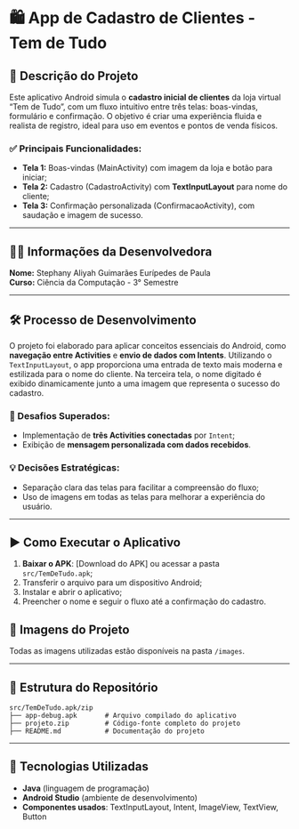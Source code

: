 # 🛍️ App de Cadastro de Clientes - Tem de Tudo

## 📌 Descrição do Projeto
Este aplicativo Android simula o **cadastro inicial de clientes** da loja virtual “Tem de Tudo”, com um fluxo intuitivo entre três telas: boas-vindas, formulário e confirmação. O objetivo é criar uma experiência fluida e realista de registro, ideal para uso em eventos e pontos de venda físicos.

### ✅ Principais Funcionalidades:
- **Tela 1:** Boas-vindas (MainActivity) com imagem da loja e botão para iniciar;
- **Tela 2:** Cadastro  (CadastroActivity) com **TextInputLayout** para nome do cliente;
- **Tela 3:** Confirmação personalizada  (ConfirmacaoActivity), com saudação e imagem de sucesso.

---

## 👩‍💻 Informações da Desenvolvedora
**Nome:** Stephany Aliyah Guimarães Eurípedes de Paula  
**Curso:** Ciência da Computação - 3° Semestre  

---

## 🛠️ Processo de Desenvolvimento
O projeto foi elaborado para aplicar conceitos essenciais do Android, como **navegação entre Activities** e **envio de dados com Intents**. Utilizando o `TextInputLayout`, o app proporciona uma entrada de texto mais moderna e estilizada para o nome do cliente. Na terceira tela, o nome digitado é exibido dinamicamente junto a uma imagem que representa o sucesso do cadastro.

### 🚧 Desafios Superados:
- Implementação de **três Activities conectadas** por `Intent`;
- Exibição de **mensagem personalizada com dados recebidos**.

### 💡 Decisões Estratégicas:
- Separação clara das telas para facilitar a compreensão do fluxo;
- Uso de imagens em todas as telas para melhorar a experiência do usuário.

---

## ▶️ Como Executar o Aplicativo
1. **Baixar o APK**: [Download do APK] ou acessar a pasta `src/TemDeTudo.apk`;
2. Transferir o arquivo para um dispositivo Android;
3. Instalar e abrir o aplicativo;
4. Preencher o nome e seguir o fluxo até a confirmação do cadastro.
   
## 📸 Imagens do Projeto  
Todas as imagens utilizadas estão disponíveis na pasta `/images`.

---

## 📁 Estrutura do Repositório
```
src/TemDeTudo.apk/zip
├── app-debug.apk       # Arquivo compilado do aplicativo
├── projeto.zip         # Código-fonte completo do projeto
├── README.md           # Documentação do projeto
```

---

## 🧰 Tecnologias Utilizadas
- **Java** (linguagem de programação)
- **Android Studio** (ambiente de desenvolvimento)
- **Componentes usados**: TextInputLayout, Intent, ImageView, TextView, Button

